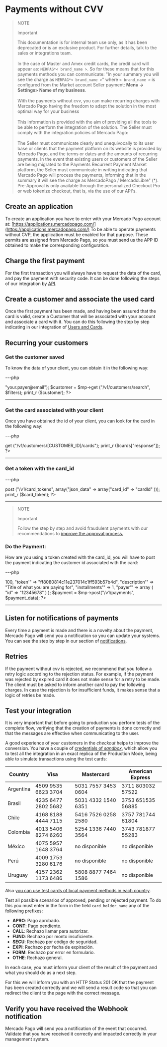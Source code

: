 # Payments without CVV

> NOTE
>
> Important
>
> This documentation is for internal team use only,  as it has been deprecated or is an exclusive product. For further details, talk to the sales or integrations team.
> <br><br>
> In the case of Master and Amex credit cards, the credit card will appear as: `MERPAG*< brand_name >`. So for these means that for this payments methods you can communicate: "In your summary you will see the charge as `MERPAG*< brand_name >`" where `< brand_name >` is configured from the Market account Seller payment: **Menu -> Settings> Name of my business**.
> <br><br>
> With the payments without cvv, you can make recurring charges with Mercado Pago having the freedom to adapt the solution in the most optimal way for your business
> <br><br>
> This information is provided with the aim of providing all the tools to be able to perform the integration of the solution. The Seller must comply with the integration policies of Mercado Pago:
> <br><br>
> The Seller must communicate clearly and unequivocally to its user base or clients that the payment platform on its website is provided by Mercado Pago, and the terms or dates and the amounts of recurring payments.
> In the event that existing users or customers of the Seller are being migrated to the Payments Recurrent Payment Market platform, the Seller must communicate in writing indicating that Mercado Pago will process the payments, informing that in the summary it will see the charge as MercadoPago / MercadoLibre" (*).
> Pre-Approval is only available through the personalized Checkout Pro or web tokenize checkout, that is, via the use of our API's.
 
## Create an application

To create an application you have to enter with your Mercado Pago account at: [https://applications.mercadopago.com/](https://applications.mercadopago.com/) To be able to operate payments without CVP, the application must be enabled for that purpose. These permits are assigned from Mercado Pago, so you must send us the APP ID obtained to make the corresponding configuration.
 
## Charge the first payment
 
For the first transaction you will always have to request the data of the card, and pay the payment with security code. It can be done following the steps of our integration by [API](/developers/en/guides/checkout-api/receiving-payment-by-card).
 
## Create a customer and associate the used card
 
Once the first payment has been made, and having been assured that the card is valid, create a Customer that will be associated with your account and associate a card with it. You can do this following the step by step indicating in our integration of [Users and Cards](/developers/en/guides/checkout-api/advanced-integration).

## Recurring your customers

### Get the customer saved

To know the data of your client, you can obtain it in the following way:

---php
<?php
require_once ('mercadopago.php'); $mp = new MP ("ENV_ACCESS_TOKEN"); 
$filters = array ("email" => "your.payer@email"); 
$customer = $mp->get ("/v1/customers/search", $filters);
print_r ($customer);
?>

---

### Get the card associated with your client

Once you have obtained the id of your client, you can look for the card in the following way:

---php
<?php
require_once ('mercadopago.php');
$mp = new MP ("ENV_ACCESS_TOKEN");
$cards = $mp->get ("/v1/customers/[CUSTOMER_ID]/cards");
print_r ($cards["response"]);
?>

---

### Get a token with the card_id

---php
<?php
require_once ('mercadopago.php');
$mp = new MP ("ENV_ACCESS_TOKEN");
$card_token = $mp->post ("/v1/card_tokens", array("json_data" => array("card_id" => "cardId" )));
print_r ($card_token);
?>

---

> NOTE
>
> Important
>
> Follow the step by step and avoid fraudulent payments with our recommendations to [improve the approval process.](/developers/en/guides/additional-content/how-tos/improve-payment-approval)

### Do the Payment:

How are you using a token created with the card_id, you will have to post the payment indicating the customer id associated with the card:

---php
<?php
require_once ('mercadopago.php');
$mp = new MP('ENV_ACCESS_TOKEN');
$payment_data = array(
"transaction_amount'" => 100,
"token'" => "ff8080814c11e237014c1ff593b57b4d",
"description'" => "Title of what you are paying for",
"installments'" => 1,
"payer'" => array (
"id" => "12345678"
)
);
$payment = $mp->post("/v1/payments", $payment_data);
?>

---

## Listen for notifications of payments

Every time a payment is made and there is a novelty about the payment, Mercado Pago will send you a notification so you can update your systems. You can see the step by step in our section of [notifications](/developers/en/docs/your-integrations/notifications/webhooks).
 
## Retries

If the payment without cvv is rejected, we recommend that you follow a retry logic according to the rejection status. For example, if the payment was rejected by expired card it does not make sense for a retry to be made. The client must be asked to inform another card to pay the following charges. In case the rejection is for insufficient funds, it makes sense that a logic of retries be made.
 
## Test your integration

It is very important that before going to production you perform tests of the complete flow, verifying that the creation of payments is done correctly and that the messages are effective when communicating to the user.

A good experience of your customers in the _checkout_ helps to improve the conversion.
You have a couple of [credentials of _sandbox_](https://www.mercadopago[FAKER][URL][DOMAIN]/settings/account/credentials), which allow you to test all the integration in an exact replica of the Production Mode, being able to simulate transactions using the test cards:

| Country | Visa | Mastercard | American Express |
| --- | --- | --- | --- |
| Argentina | 4509 9535 6623 3704 |5031 7557 3453 0604|3711 803032 57522 |
| Brasil | 4235 6477 2802 5682 |5031 4332 1540 6351|3753 651535 56885 |
| Chile | 4168 8188 4444 7115 |5416 7526 0258 2580|3757 781744 61804 |
| Colombia | 4013 5406 8274 6260 |5254 1336 7440 3564|3743 781877 55283 |
| México | 4075 5957 1648 3764 | no disponible | no disponible |
| Perú | 4009 1753 3280 6176 | no disponible | no disponible |
| Uruguay | 4157 2362 1173 6486 |5808 8877 7464 1586| no disponible |

Also [you can use test cards of local payment methods in each country](/developers/en/docs/your-integrations/test/cards).

Test all possible scenarios of approved, pending or rejected payment. To do this you must enter in the form in the field `card_holder_name` any of the following prefixes:

* **APRO**: Pago aprobado.  
* **CONT**: Pago pendiente.  
* **CALL**: Rechazo llamar para autorizar.  
* **FUND**: Rechazo por monto insuficiente.  
* **SECU**: Rechazo por código de seguridad.  
* **EXPI**: Rechazo por fecha de expiración.
* **FORM**: Rechazo por error en formulario.  
* **OTHE**: Rechazo general.

In each case, you must inform your client of the result of the payment and what you should do as a next step.

For this we will inform you with an HTTP Status 201 OK that the payment has been created correctly and we will send a result code so that you can redirect the client to the page with the correct message.
  
## Verify you have received the Webhook notification
  
Mercado Pago will send you a notification of the event that occurred. Validate that you have received it correctly and impacted correctly in your management system.